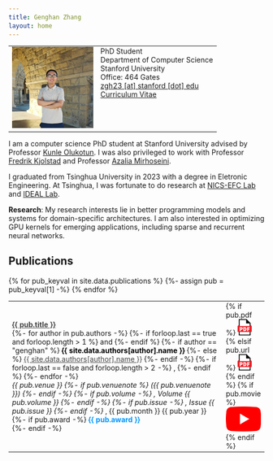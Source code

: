 ```yaml
---
title: Genghan Zhang
layout: home
---
```


<table border="0" cellpadding="0">
<td valign="top" style="min-width:140px;">
<img src="/assets/mypic.jpg" width="160">
</td>
<td valign="top">
PhD Student<br/>
Department of Computer Science<br/>
Stanford University<br/>
Office: 464 Gates<br/>
<a href="mailto:zgh23@stanford.edu">zgh23 [at] stanford [dot] edu</a><br/>
<a href="/assets/GenghanZhang_CV.pdf">Curriculum Vitae</a>
<div id=siteUpdate> </div>
<script>
const desiredRepo = "zhang677.github.io"
const monthNames = ["January", "February", "March", "April", "May", "June",
  "July", "August", "September", "October", "November", "December"
];

var xhttp = new XMLHttpRequest();
xhttp.onreadystatechange = function() {
  if (this.readyState == 4 && this.status == 200) {
    let repos = JSON.parse(this.responseText);
    repos.forEach((repo)=>{
      if (repo.name == desiredRepo)
      {
        var lastUpdated = new Date(repo.pushed_at);
        var day = lastUpdated.getUTCDate();
        var month = lastUpdated.getUTCMonth();
        var year = lastUpdated.getUTCFullYear();
        siteUpdate.innerHTML += (`<em>Site Last Updated ${monthNames[month]} ${year}</em><br>`);
      }
    });
  }
};
xhttp.open("GET", "https://api.github.com/users/zhang677/repos", true);
xhttp.send();
</script>
</td>
</table>


I am a computer science PhD student at Stanford University advised by Professor [Kunle Olukotun](https://engineering.stanford.edu/people/oyekunle-olukotun). I was also privileged to work with Professor [Fredrik Kjolstad](https://fredrikbk.com/) and Professor [Azalia Mirhoseini](http://azaliamirhoseini.com/index.html). 

I graduated from Tsinghua University in 2023 with a degree in Eletronic Engineering. At Tsinghua, I was fortunate to do research at [NICS-EFC Lab](https://nicsefc.ee.tsinghua.edu.cn/) and [IDEAL Lab](https://github.com/tsinghua-ideal).

**Research**: My research interests lie in better programming models and systems for domain-specific architectures. I am also interested in optimizing GPU kernels for emerging applications, including sparse and recurrent neural networks.

<h2 class="tableheading">Publications</h2>

<table border="0">
  {% for pub_keyval in site.data.publications %}
    <tr>
      {%- assign pub = pub_keyval[1] -%}
      <td>
        <b><a href="pub_md/{{pub_keyval[0]}}.html" style="color: #464646">{{ pub.title }}</a></b><br/>
        {%- for author in pub.authors -%}
          {%- if forloop.last == true and forloop.length > 1 %}
            and
          {%- endif %}
          {%- if author == "genghan" %}
            <b><font color="#000000">{{ site.data.authors[author].name }}</font></b>
          {%- else %}
            <a href="{{- site.data.authors[author].site -}}" style="color: #464646">{{ site.data.authors[author].name }}</a>
          {%- endif -%}
          {%- if forloop.last == false and forloop.length > 2 -%}
            ,
          {%- endif %}
        {%- endfor -%}<br/>
        <i>{{ pub.venue }}
        {%- if pub.venuenote %}
        ({{ pub.venuenote }})
        {%- endif -%}
        {%- if pub.volume -%}
        , Volume {{ pub.volume }}
        {%- endif -%}
        {%- if pub.issue -%}
        , Issue {{ pub.issue }}
        {%- endif -%}
        </i>, {{ pub.month }} {{ pub.year }}<br/>
        {%- if pub.award -%}
          <span style="color:#0096FF"><b>{{ pub.award }}</b></span><br/>
        {%- endif -%}
      </td>
      <td valign="top" width="20">
        {% if pub.pdf %}
            <a href="{{ pub.pdf }}"><img src="/assets/PDF_icon.svg" alt="pdf" /></a>
	{% elsif pub.url %}
            <a href="{{ pub.url }}"><img src="/assets/PDF_icon.svg" alt="pdf" /></a>
        {% endif %}
        {% if pub.movie %}
          <a href="{{ pub.movie }}"><img src="/assets/movie.png" alt="youtube" /></a>
        {% endif %}
      </td>
    </tr>
{% endfor %}
</table>